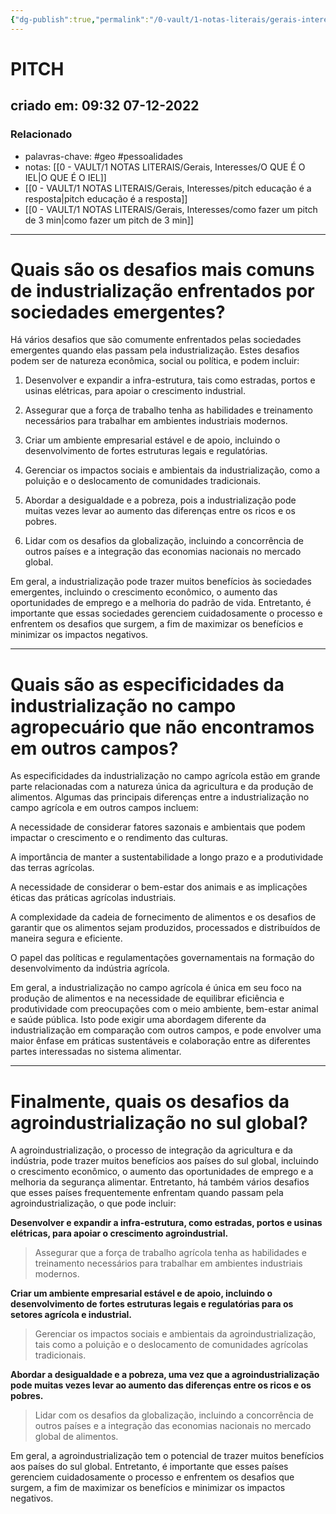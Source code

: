 ```yaml
---
{"dg-publish":true,"permalink":"/0-vault/1-notas-literais/gerais-interesses/pitch/","tags":["geo","pessoalidades"],"dgHomeLink":true,"dgShowLocalGraph":true,"dgShowFileTree":true,"dgEnableSearch":true,"noteIcon":""}
---
```


# PITCH
## criado em: 09:32 07-12-2022

### Relacionado
- palavras-chave: #geo #pessoalidades 
- notas: [[0 - VAULT/1 NOTAS LITERAIS/Gerais, Interesses/O QUE É O IEL\|O QUE É O IEL]]
- [[0 - VAULT/1 NOTAS LITERAIS/Gerais, Interesses/pitch educação é a resposta\|pitch educação é a resposta]]
- [[0 - VAULT/1 NOTAS LITERAIS/Gerais, Interesses/como fazer um pitch de 3 min\|como fazer um pitch de 3 min]]
---
# Quais são os desafios mais comuns de industrialização enfrentados por sociedades emergentes?

Há vários desafios que são comumente enfrentados pelas sociedades emergentes quando elas passam pela industrialização. Estes desafios podem ser de natureza econômica, social ou política, e podem incluir:

1. Desenvolver e expandir a infra-estrutura, tais como estradas, portos e usinas elétricas, para apoiar o crescimento industrial.

2. Assegurar que a força de trabalho tenha as habilidades e treinamento necessários para trabalhar em ambientes industriais modernos.

3. Criar um ambiente empresarial estável e de apoio, incluindo o desenvolvimento de fortes estruturas legais e regulatórias.

4. Gerenciar os impactos sociais e ambientais da industrialização, como a poluição e o deslocamento de comunidades tradicionais.

5. Abordar a desigualdade e a pobreza, pois a industrialização pode muitas vezes levar ao aumento das diferenças entre os ricos e os pobres.

6. Lidar com os desafios da globalização, incluindo a concorrência de outros países e a integração das economias nacionais no mercado global.

Em geral, a industrialização pode trazer muitos benefícios às sociedades emergentes, incluindo o crescimento econômico, o aumento das oportunidades de emprego e a melhoria do padrão de vida. Entretanto, é importante que essas sociedades gerenciem cuidadosamente o processo e enfrentem os desafios que surgem, a fim de maximizar os benefícios e minimizar os impactos negativos.

---
# Quais são as especificidades da industrialização no campo agropecuário que não encontramos em outros campos?

As especificidades da industrialização no campo agrícola estão em grande parte relacionadas com a natureza única da agricultura e da produção de alimentos. Algumas das principais diferenças entre a industrialização no campo agrícola e em outros campos incluem:

A necessidade de considerar fatores sazonais e ambientais que podem impactar o crescimento e o rendimento das culturas.

A importância de manter a sustentabilidade a longo prazo e a produtividade das terras agrícolas.

A necessidade de considerar o bem-estar dos animais e as implicações éticas das práticas agrícolas industriais.

A complexidade da cadeia de fornecimento de alimentos e os desafios de garantir que os alimentos sejam produzidos, processados e distribuídos de maneira segura e eficiente.

O papel das políticas e regulamentações governamentais na formação do desenvolvimento da indústria agrícola.

Em geral, a industrialização no campo agrícola é única em seu foco na produção de alimentos e na necessidade de equilibrar eficiência e produtividade com preocupações com o meio ambiente, bem-estar animal e saúde pública. Isto pode exigir uma abordagem diferente da industrialização em comparação com outros campos, e pode envolver uma maior ênfase em práticas sustentáveis e colaboração entre as diferentes partes interessadas no sistema alimentar.

---
# Finalmente, quais os desafios da agroindustrialização no sul global?

A agroindustrialização, o processo de integração da agricultura e da indústria, pode trazer muitos benefícios aos países do sul global, incluindo o crescimento econômico, o aumento das oportunidades de emprego e a melhoria da segurança alimentar. Entretanto, há também vários desafios que esses países frequentemente enfrentam quando passam pela agroindustrialização, o que pode incluir:

**Desenvolver e expandir a infra-estrutura, como estradas, portos e usinas elétricas, para apoiar o crescimento agroindustrial.**

>Assegurar que a força de trabalho agrícola tenha as habilidades e treinamento necessários para trabalhar em ambientes industriais modernos.

**Criar um ambiente empresarial estável e de apoio, incluindo o desenvolvimento de fortes estruturas legais e regulatórias para os setores agrícola e industrial.**

>Gerenciar os impactos sociais e ambientais da agroindustrialização, tais como a poluição e o deslocamento de comunidades agrícolas tradicionais.

**Abordar a desigualdade e a pobreza, uma vez que a agroindustrialização pode muitas vezes levar ao aumento das diferenças entre os ricos e os pobres.**

>Lidar com os desafios da globalização, incluindo a concorrência de outros países e a integração das economias nacionais no mercado global de alimentos.

Em geral, a agroindustrialização tem o potencial de trazer muitos benefícios aos países do sul global. Entretanto, é importante que esses países gerenciem cuidadosamente o processo e enfrentem os desafios que surgem, a fim de maximizar os benefícios e minimizar os impactos negativos.